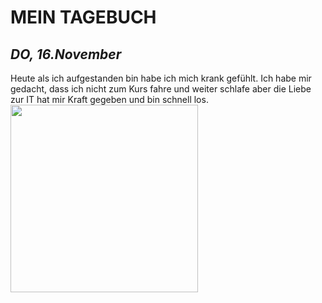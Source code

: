 # MEIN TAGEBUCH

## *DO, 16.November*


Heute als ich aufgestanden bin habe ich mich krank gefühlt. Ich habe mir gedacht, dass ich nicht zum Kurs fahre und weiter schlafe aber die Liebe zur IT hat mir Kraft gegeben und bin schnell los.
 <img src="./participants/i5_Gruppenfoto.jpg" height="300px">
